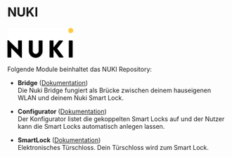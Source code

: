 # NUKI

![Image](imgs/nuki-logo-black.png)

Folgende Module beinhaltet das NUKI Repository:

- __Bridge__ ([Dokumentation](Bridge))  
	Die Nuki Bridge fungiert als Brücke zwischen deinem hauseigenen WLAN und deinem Nuki Smart Lock.

- __Configurator__ ([Dokumentation](Configurator))  
	Der Konfigurator listet die gekoppelten Smart Locks auf und der Nutzer kann die Smart Locks automatisch anlegen lassen.
	
- __SmartLock__ ([Dokumentation](SmartLock))  
  	Elektronisches Türschloss. Dein Türschloss wird zum Smart Lock.
  	